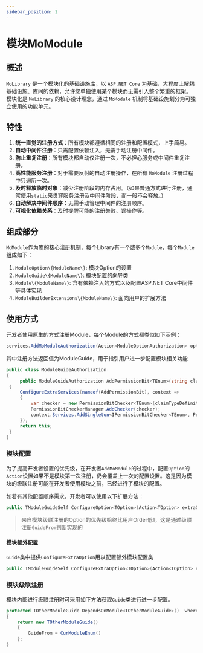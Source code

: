 ```yaml
---
sidebar_position: 2
---
```


# 模块MoModule

## 概述

`MoLibrary` 是一个模块化的基础设施库，以 `ASP.NET Core` 为基础，大程度上解耦基础设施、库间的依赖，允许您单独使用某个模块而无需引入整个繁重的框架。
模块化是 `MoLibrary` 的核心设计理念，通过 `MoModule` 机制将基础设施划分为可独立使用的功能单元。

## 特性

1. **统一直觉的注册方式**：所有模块都遵循相同的注册和配置模式，上手简易。
2. **自动中间件注册**：只需配置依赖注入，无需手动注册中间件。
3. **防止重复注册**：所有模块都自动仅注册一次，不必担心服务或中间件重复注册。
4. **高性能服务注册**：对于需要反射的自动注册操作，在所有 `MoModule` 注册过程中只遍历一次。
5. **及时释放临时对象**：减少注册阶段的内存占用。（如果普通方式进行注册，通常使用`static`来贯穿服务注册及中间件阶段，而一般不会释放。）
6. **自动解决中间件顺序**：无需手动管理中间件的注册顺序。
7. **可视化依赖关系**：及时提醒可能的注册失败、误操作等。

## 组成部分

`MoModule`作为库的核心注册机制，每个Library有一个或多个`Module`，每个`Module`组成如下：
1. `ModuleOption\{ModuleName\}`: 模块Option的设置
2. `ModuleGuide\{ModuleName\}`: 模块配置的向导类
3. `Module\{ModuleName\}`: 含有依赖注入的方式以及配置ASP.NET Core中间件等具体实现
4. `ModuleBuilderExtensions\{ModuleName\}`: 面向用户的扩展方法

## 使用方式

开发者使用原生的方式注册Module，每个Module的方式都类似如下示例：
```cs
services.AddMoModuleAuthorization(Action<ModuleOptionAuthorization> option = null)
```

其中注册方法返回值为ModuleGuide，用于指引用户进一步配置模块相关功能
```cs
public class ModuleGuideAuthorization
{
     public ModuleGuideAuthorization AddPermissionBit<TEnum>(string claimTypeDefinition) where TEnum : struct, Enum
 {
     ConfigureExtraServices(nameof(AddPermissionBit), context =>
     {
         var checker = new PermissionBitChecker<TEnum>(claimTypeDefinition);
         PermissionBitCheckerManager.AddChecker(checker);
         context.Services.AddSingleton<IPermissionBitChecker<TEnum>, PermissionBitChecker<TEnum>>(_ => checker);
     });
     return this;
 }
}
```

### 模块配置

为了提高开发者设置的优先级，在开发者`AddMoModule`的过程中，配置`Option`的`Action`设置如果不是模块第一次注册，仍会覆盖上一次的配置设置。这是因为模块的级联注册可能在开发者使用模块之前，已经进行了模块的配置。

如若有其他配置顺序需求，开发者可以使用以下扩展方法：

```cs
public TModuleGuideSelf ConfigureOption<TOption>(Action<TOption> extraOptionAction, EMoModuleOrder order = EMoModuleOrder.Normal) where TOption : IMoModuleOption<TModule>
```

> 来自模块级联注册的Option的优先级始终比用户Order低1，这是通过级联注册`GuideFrom`判断实现的

#### 模块额外配置

`Guide`类中提供`ConfigureExtraOption`用以配置额外模块配置类

```cs
public TModuleGuideSelf ConfigureExtraOption<TOption>(Action<TOption> extraOptionAction, EMoModuleOrder order = EMoModuleOrder.Normal) where TOption : IMoModuleExtraOption<TModule>
```

### 模块级联注册

模块内部进行级联注册时可采用如下方法获取`Guide`类进行进一步配置。
```cs
protected TOtherModuleGuide DependsOnModule<TOtherModuleGuide>()  where TOtherModuleGuide : MoModuleGuide, new()
{
    return new TOtherModuleGuide()
    {
        GuideFrom = CurModuleEnum()
    };
}
``` 